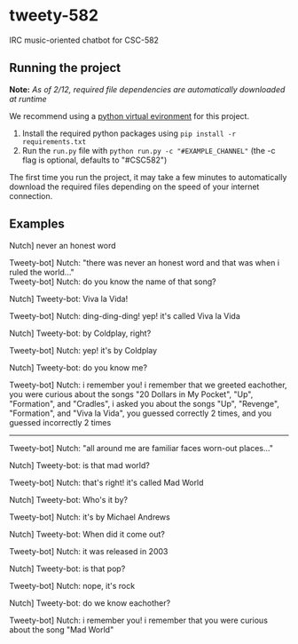 # tweety-582
IRC music-oriented chatbot for CSC-582

## Running the project

**Note:**
*As of 2/12, required file dependencies are automatically downloaded at runtime*

We recommend using a [python virtual evironment](https://docs.python.org/3/library/venv.html) for this project.

1. Install the required python packages using `pip install -r requirements.txt`
2. Run the `run.py` file with `python run.py -c "#EXAMPLE_CHANNEL"` (the -c flag
   is optional, defaults to "#CSC582")

The first time you run the project, it may take a few minutes to automatically
download the required files depending on the speed of your internet connection.

## Examples

Nutch] never an honest word

Tweety-bot] Nutch: "there was never an honest word and that was when i ruled the
world..."  
Tweety-bot] Nutch: do you know the name of that song?

Nutch] Tweety-bot: Viva la Vida!

Tweety-bot] Nutch: ding-ding-ding! yep! it's called Viva la Vida

Nutch] Tweety-bot: by Coldplay, right?

Tweety-bot] Nutch: yep! it's by Coldplay

Nutch] Tweety-bot: do you know me?

Tweety-bot] Nutch: i remember you! i remember that we greeted eachother, you were curious about the songs "20 Dollars in My Pocket", "Up", "Formation", and "Cradles", i asked you about the songs "Up", "Revenge", "Formation", and "Viva la Vida", you guessed correctly 2 times, and you guessed incorrectly 2 times

---

Tweety-bot] Nutch: "all around me are familiar faces worn-out places..."

Nutch] Tweety-bot: is that mad world?

Tweety-bot] Nutch: that's right! it's called Mad World

Nutch] Tweety-bot: Who's it by?

Tweety-bot] Nutch: it's by Michael Andrews

Nutch] Tweety-bot: When did it come out?

Tweety-bot] Nutch: it was released in 2003

Nutch] Tweety-bot: is that pop?

Tweety-bot] Nutch: nope, it's rock

Nutch] Tweety-bot: do we know eachother?

Tweety-bot] Nutch: i remember you! i remember that you were curious about the song "Mad World"
